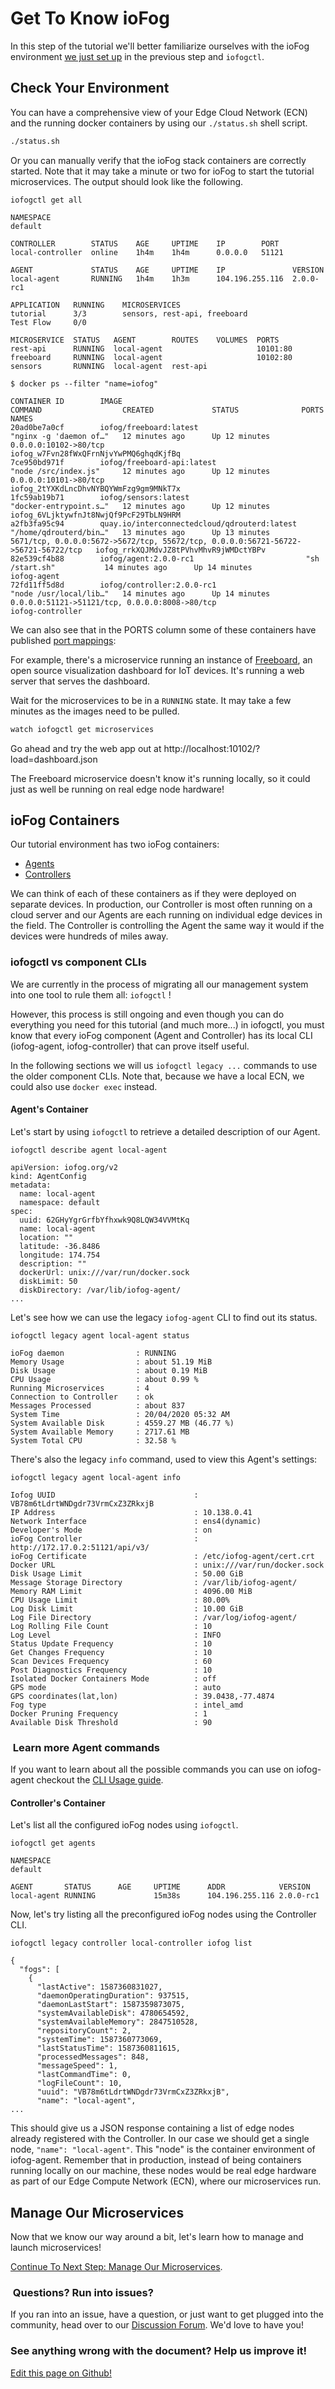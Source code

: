 # Get To Know ioFog

In this step of the tutorial we'll better familiarize ourselves with the ioFog environment [we just set up](introduction.html) in the previous step and `iofogctl`.

## Check Your Environment

You can have a comprehensive view of your Edge Cloud Network (ECN) and the running docker containers by using our `./status.sh` shell script.

```bash
./status.sh
```

Or you can manually verify that the ioFog stack containers are correctly started. Note that it may take a minute or two for ioFog to start the tutorial microservices. The output should look like the following.

```console
iofogctl get all

NAMESPACE
default

CONTROLLER	      STATUS    AGE     UPTIME    IP        PORT
local-controller  online    1h4m    1h4m      0.0.0.0   51121

AGENT             STATUS    AGE     UPTIME    IP               VERSION
local-agent       RUNNING   1h4m    1h3m      104.196.255.116  2.0.0-rc1

APPLICATION   RUNNING    MICROSERVICES
tutorial      3/3        sensors, rest-api, freeboard
Test Flow     0/0

MICROSERVICE  STATUS   AGENT        ROUTES    VOLUMES  PORTS
rest-api      RUNNING  local-agent                     10101:80
freeboard     RUNNING  local-agent                     10102:80
sensors       RUNNING  local-agent  rest-api
```

```console
$ docker ps --filter "name=iofog"

CONTAINER ID        IMAGE                                          COMMAND                  CREATED             STATUS              PORTS                                                                               NAMES
20ad0be7a0cf        iofog/freeboard:latest                         "nginx -g 'daemon of…"   12 minutes ago      Up 12 minutes       0.0.0.0:10102->80/tcp                                                               iofog_w7Fvn28fWxQFrnNjvYwPMQ6ghqdKjfBq
7ce950bd971f        iofog/freeboard-api:latest                     "node /src/index.js"     12 minutes ago      Up 12 minutes       0.0.0.0:10101->80/tcp                                                               iofog_2tYXKdLncDhvNYBQYWmFzg9gm9MNkT7x
1fc59ab19b71        iofog/sensors:latest                           "docker-entrypoint.s…"   12 minutes ago      Up 12 minutes                                                                                           iofog_6VLjktywfnJt8NwjQf9PcF29TbLN9HRM
a2fb3fa95c94        quay.io/interconnectedcloud/qdrouterd:latest   "/home/qdrouterd/bin…"   13 minutes ago      Up 13 minutes       5671/tcp, 0.0.0.0:5672->5672/tcp, 55672/tcp, 0.0.0.0:56721-56722->56721-56722/tcp   iofog_rrkXQJMdvJZ8tPVhvMhvR9jWMDctYBPv
82e539cf4b88        iofog/agent:2.0.0-rc1                         "sh /start.sh"           14 minutes ago      Up 14 minutes                                                                                           iofog-agent
72fd11ff5d8d        iofog/controller:2.0.0-rc1                    "node /usr/local/lib…"   14 minutes ago      Up 14 minutes       0.0.0.0:51121->51121/tcp, 0.0.0.0:8008->80/tcp                                      iofog-controller
```

We can also see that in the PORTS column some of these containers have published [port mappings](https://docs.docker.com/config/containers/container-networking/):

For example, there's a microservice running an instance of [Freeboard](https://github.com/Freeboard/freeboard), an open source visualization dashboard for IoT devices. It's running a web server that serves the dashboard.

Wait for the microservices to be in a `RUNNING` state. It may take a few minutes as the images need to be pulled.

```bash
watch iofogctl get microservices
```

Go ahead and try the web app out at http://localhost:10102/?load=dashboard.json

The Freeboard microservice doesn't know it's running locally, so it could just as well be running on real edge node hardware!

## ioFog Containers

Our tutorial environment has two ioFog containers:

- [Agents](../reference-agent/overview.html)
- [Controllers](../reference-controller/overview.html)

We can think of each of these containers as if they were deployed on separate devices. In production, our Controller is most often running on a cloud server and our Agents are each running on individual edge devices in the field. The Controller is controlling the Agent the same way it would if the devices were hundreds of miles away.

### iofogctl vs component CLIs

We are currently in the process of migrating all our management system into one tool to rule them all: `iofogctl` !

However, this process is still ongoing and even though you can do everything you need for this tutorial (and much more...) in iofogctl, you must know that every ioFog component (Agent and Controller) has its local CLI (iofog-agent, iofog-controller) that can prove itself useful.

In the following sections we will us `iofogctl legacy ...` commands to use the older component CLIs. Note that, because we have a local ECN, we could also use `docker exec` instead.

#### Agent's Container

Let's start by using `iofogctl` to retrieve a detailed description of our Agent.

```console
iofogctl describe agent local-agent

apiVersion: iofog.org/v2
kind: AgentConfig
metadata:
  name: local-agent
  namespace: default
spec:
  uuid: 62GHyYgrGrfbYfhxwk9Q8LQW34VVMtKq
  name: local-agent
  location: ""
  latitude: -36.8486
  longitude: 174.754
  description: ""
  dockerUrl: unix:///var/run/docker.sock
  diskLimit: 50
  diskDirectory: /var/lib/iofog-agent/
...
```

Let's see how we can use the legacy `iofog-agent` CLI to find out its status.

```console
iofogctl legacy agent local-agent status

ioFog daemon                : RUNNING
Memory Usage                : about 51.19 MiB
Disk Usage                  : about 0.19 MiB
CPU Usage                   : about 0.99 %
Running Microservices       : 4
Connection to Controller    : ok
Messages Processed          : about 837
System Time                 : 20/04/2020 05:32 AM
System Available Disk       : 4559.27 MB (46.77 %)
System Available Memory     : 2717.61 MB
System Total CPU            : 32.58 %
```

There's also the legacy `info` command, used to view this Agent's settings:

```console
iofogctl legacy agent local-agent info

Iofog UUID                               : VB78m6tLdrtWNDgdr73VrmCxZ3ZRkxjB
IP Address                               : 10.138.0.41
Network Interface                        : ens4(dynamic)
Developer's Mode                         : on
ioFog Controller                         : http://172.17.0.2:51121/api/v3/
ioFog Certificate                        : /etc/iofog-agent/cert.crt
Docker URL                               : unix:///var/run/docker.sock
Disk Usage Limit                         : 50.00 GiB
Message Storage Directory                : /var/lib/iofog-agent/
Memory RAM Limit                         : 4096.00 MiB
CPU Usage Limit                          : 80.00%
Log Disk Limit                           : 10.00 GiB
Log File Directory                       : /var/log/iofog-agent/
Log Rolling File Count                   : 10
Log Level                                : INFO
Status Update Frequency                  : 10
Get Changes Frequency                    : 10
Scan Devices Frequency                   : 60
Post Diagnostics Frequency               : 10
Isolated Docker Containers Mode          : off
GPS mode                                 : auto
GPS coordinates(lat,lon)                 : 39.0438,-77.4874
Fog type                                 : intel_amd
Docker Pruning Frequency                 : 1
Available Disk Threshold                 : 90

```

<aside class="notifications note">
  <h3><img src="/images/icos/ico-note.svg" alt=""> Learn more Agent commands</h3>
  <p>If you want to learn about all the possible commands you can use on iofog-agent checkout the <a href="../reference-agent/cli-usage.html">CLI Usage guide</a>.</p>
</aside>

#### Controller's Container

Let's list all the configured ioFog nodes using `iofogctl`.

```console
iofogctl get agents

NAMESPACE
default

AGENT		STATUS		AGE		UPTIME		ADDR		    VERSION
local-agent	RUNNING				15m38s		104.196.255.116	2.0.0-rc1

```

Now, let's try listing all the preconfigured ioFog nodes using the Controller CLI.

```console
iofogctl legacy controller local-controller iofog list

{
  "fogs": [
    {
      "lastActive": 1587360831027,
      "daemonOperatingDuration": 937515,
      "daemonLastStart": 1587359873075,
      "systemAvailableDisk": 4780654592,
      "systemAvailableMemory": 2847510528,
      "repositoryCount": 2,
      "systemTime": 1587360773069,
      "lastStatusTime": 1587360811615,
      "processedMessages": 848,
      "messageSpeed": 1,
      "lastCommandTime": 0,
      "logFileCount": 10,
      "uuid": "VB78m6tLdrtWNDgdr73VrmCxZ3ZRkxjB",
      "name": "local-agent",
...
```

This should give us a JSON response containing a list of edge nodes already registered with the Controller. In our case we should get a single node, `"name": "local-agent"`. This "node" is the container environment of iofog-agent. Remember that in production, instead of being containers running locally on our machine, these nodes would be real edge hardware as part of our Edge Compute Network (ECN), where our microservices run.

## Manage Our Microservices

Now that we know our way around a bit, let's learn how to manage and launch microservices!

[Continue To Next Step: Manage Our Microservices](manage-our-microservices.html).

<aside class="notifications note">
  <h3><img src="/images/icos/ico-note.svg" alt=""> Questions? Run into issues?</h3>
  <p>If you ran into an issue, have a question, or just want to get plugged into the community, head over to our <a href="https://discuss.iofog.org/">Discussion Forum</a>. We'd love to have you!</p>
</aside>

<aside class="notifications contribute">
  <h3><img src="/images/icos/ico-github.svg" alt="">See anything wrong with the document? Help us improve it!</h3>
  <a href="https://github.com/eclipse-iofog/iofog.org/edit/develop/content/docs/2/tutorial/get-to-know-iofog.md"
    target="_blank">
    <p>Edit this page on Github!</p>
  </a>
</aside>
